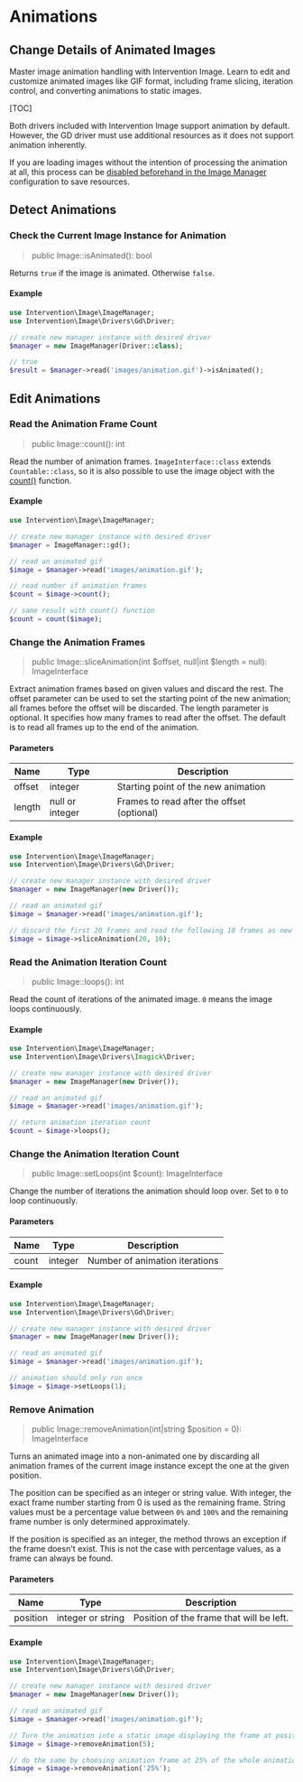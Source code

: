 # Animations
## Change Details of Animated Images
Master image animation handling with Intervention Image. Learn to edit and customize animated images like GIF format, including frame slicing, iteration control, and converting animations to static images.

[TOC]

Both drivers included with Intervention Image support animation by default.
However, the GD driver must use additional resources as it does not support
animation inherently.

If you are loading images without the intention of processing the animation at
all, this process can be [disabled beforehand in the Image
Manager](/v3/basics/configuration-drivers) configuration to save resources.

## Detect Animations
### Check the Current Image Instance for Animation

> public Image::isAnimated(): bool

Returns `true` if the image is animated. Otherwise `false`.

#### Example

```php
use Intervention\Image\ImageManager;
use Intervention\Image\Drivers\Gd\Driver;

// create new manager instance with desired driver
$manager = new ImageManager(Driver::class);

// true
$result = $manager->read('images/animation.gif')->isAnimated();
```

## Edit Animations

### Read the Animation Frame Count

> public Image::count(): int

Read the number of animation frames. `ImageInterface::class` extends
`Countable::class`, so it is also possible to use the image object with the
[count()](https://www.php.net/manual/en/function.count.php) function.

#### Example

```php
use Intervention\Image\ImageManager;

// create new manager instance with desired driver
$manager = ImageManager::gd();

// read an animated gif
$image = $manager->read('images/animation.gif');

// read number if animation frames
$count = $image->count();

// same result with count() function
$count = count($image);
```

### Change the Animation Frames

> public Image::sliceAnimation(int $offset, null|int $length = null): ImageInterface

Extract animation frames based on given values and discard the rest. The offset
parameter can be used to set the starting point of the new animation; all
frames before the offset will be discarded. The length parameter is optional.
It specifies how many frames to read after the offset. The default is to read
all frames up to the end of the animation.

#### Parameters

| Name | Type | Description |
| - | - | - |
| offset | integer | Starting point of the new animation |
| length | null or integer | Frames to read after the offset (optional) |

#### Example

```php
use Intervention\Image\ImageManager;
use Intervention\Image\Drivers\Gd\Driver;

// create new manager instance with desired driver
$manager = new ImageManager(new Driver());

// read an animated gif
$image = $manager->read('images/animation.gif');

// discard the first 20 frames and read the following 10 frames as new animation
$image = $image->sliceAnimation(20, 10);
```

### Read the Animation Iteration Count

> public Image::loops(): int

Read the count of iterations of the animated image. `0` means the image loops continuously.

#### Example

```php
use Intervention\Image\ImageManager;
use Intervention\Image\Drivers\Imagick\Driver;

// create new manager instance with desired driver
$manager = new ImageManager(new Driver());

// read an animated gif
$image = $manager->read('images/animation.gif');

// return animation iteration count
$count = $image->loops();
```

### Change the Animation Iteration Count

> public Image::setLoops(int $count): ImageInterface

Change the number of iterations the animation should loop over. Set to `0` to loop continuously.

#### Parameters

| Name | Type | Description |
| - | - | - |
| count | integer | Number of animation iterations |

#### Example

```php
use Intervention\Image\ImageManager;
use Intervention\Image\Drivers\Gd\Driver;

// create new manager instance with desired driver
$manager = new ImageManager(new Driver());

// read an animated gif
$image = $manager->read('images/animation.gif');

// animation should only run once
$image = $image->setLoops(1);
```

### Remove Animation

> public Image::removeAnimation(int|string $position = 0): ImageInterface

Turns an animated image into a non-animated one by discarding all animation
frames of the current image instance except the one at the given position. 

The position can be specified as an integer or string value. With
integer, the exact frame number starting from 0 is used as the remaining frame.
String values must be a percentage value between `0%` and `100%`
and the remaining frame number is only determined approximately.

If the position is specified as an integer, the method throws an exception if
the frame doesn't exist. This is not the case with percentage values, as a
frame can always be found.

#### Parameters

| Name | Type | Description |
| - | - | - |
| position | integer or string | Position of the frame that will be left. |

#### Example

```php
use Intervention\Image\ImageManager;
use Intervention\Image\Drivers\Gd\Driver;

// create new manager instance with desired driver
$manager = new ImageManager(new Driver());

// read an animated gif
$image = $manager->read('images/animation.gif');

// Turn the animation into a static image displaying the frame at position 5
$image = $image->removeAnimation(5);

// do the same by choosing animation frame at 25% of the whole animation
$image = $image->removeAnimation('25%');

```
